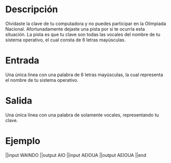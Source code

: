 # Descripción
Olvidaste la clave de tu computadora y no puedes participar en la Olimpiada Nacional. Afortunadamente dejaste una pista por si te ocurría esta situación. La pista es que tu clave son todas las vocales del nombre de tu sistema operativo, el cual consta de 6 letras mayúsculas.

# Entrada
Una única línea con una palabra de 6 letras mayúsculas, la cual representa el nombre de tu sistema operativo.

# Salida
Una única línea con una palabra de solamente vocales, representando tu clave.

# Ejemplo
||input
WAINDO
||output
AIO
||input
AEIOUA
||output
AEIOUA
||end

